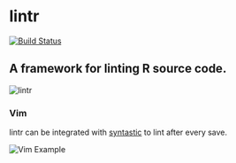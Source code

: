 # lintr
[![Build Status](https://travis-ci.org/jimhester/lintr.png?branch=master)](https://travis-ci.org/jimhester/lintr)

## A framework for linting R source code. ##

![lintr](https://github.com/jimhester/lintr/raw/master/lintr.png "lintr")

### Vim
lintr can be integrated with
[syntastic](https://github.com/scrooloose/syntastic) to lint after
every save.

![Vim Example](https://github.com/jimhester/lintr/raw/master/lintr_vim.gif "Vim Example")
